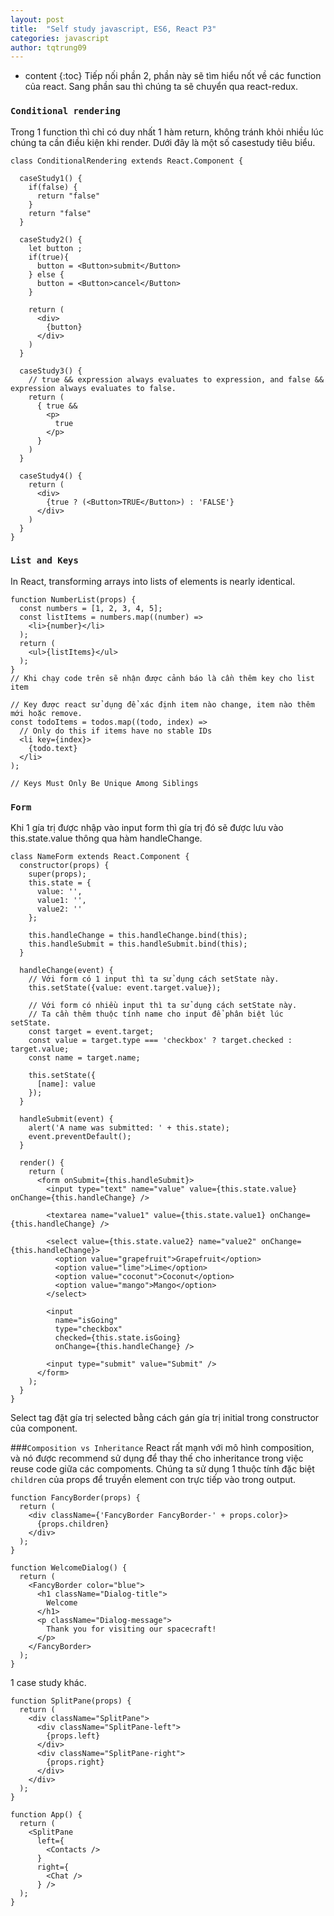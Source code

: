 ```yaml
---
layout: post
title:  "Self study javascript, ES6, React P3"
categories: javascript
author: tqtrung09
---
```


* content
{:toc}
Tiếp nối phần 2, phần này sẽ tìm hiểu nốt về các function của react. Sang phần sau thì chúng ta sẽ chuyển qua react-redux.





### `Conditional rendering`

Trong 1 function thì chỉ có duy nhất 1 hàm return, không tránh khỏi nhiều lúc chúng ta cần điều kiện khi render. Dưới đây là một số casestudy tiêu biểu.

```react
class ConditionalRendering extends React.Component {

  caseStudy1() {
    if(false) {
      return "false"
    }
    return "false"
  }

  caseStudy2() {
    let button ;
    if(true){
      button = <Button>submit</Button>
    } else {
      button = <Button>cancel</Button>
    }

    return (
      <div>
        {button}
      </div>
    )
  }

  caseStudy3() {
    // true && expression always evaluates to expression, and false && expression always evaluates to false.
    return (
      { true &&
        <p>
          true
        </p>
      }
    )
  }

  caseStudy4() {
    return (
      <div>
        {true ? (<Button>TRUE</Button>) : 'FALSE'}
      </div>
    )
  }
}
```

### `List and Keys`

In React, transforming arrays into lists of elements is nearly identical.

```react
function NumberList(props) {
  const numbers = [1, 2, 3, 4, 5];
  const listItems = numbers.map((number) =>
    <li>{number}</li>
  );
  return (
    <ul>{listItems}</ul>
  );
}
// Khi chạy code trên sẽ nhận được cảnh báo là cần thêm key cho list item

// Key được react sử dụng để xác định item nào change, item nào thêm mới hoặc remove.
const todoItems = todos.map((todo, index) =>
  // Only do this if items have no stable IDs
  <li key={index}>
    {todo.text}
  </li>
);

// Keys Must Only Be Unique Among Siblings
```

### `Form`
Khi 1 gía trị được nhập vào input form thì gía trị đó sẽ được lưu vào this.state.value thông qua hàm handleChange.

```react
class NameForm extends React.Component {
  constructor(props) {
    super(props);
    this.state = {
      value: '',
      value1: '',
      value2: ''
    };

    this.handleChange = this.handleChange.bind(this);
    this.handleSubmit = this.handleSubmit.bind(this);
  }

  handleChange(event) {
    // Với form có 1 input thì ta sử dụng cách setState này.
    this.setState({value: event.target.value});

    // Với form có nhiều input thì ta sử dụng cách setState này.
    // Ta cần thêm thuộc tính name cho input để phân biệt lúc setState.
    const target = event.target;
    const value = target.type === 'checkbox' ? target.checked : target.value;
    const name = target.name;

    this.setState({
      [name]: value
    });
  }

  handleSubmit(event) {
    alert('A name was submitted: ' + this.state);
    event.preventDefault();
  }

  render() {
    return (
      <form onSubmit={this.handleSubmit}>
        <input type="text" name="value" value={this.state.value} onChange={this.handleChange} />

        <textarea name="value1" value={this.state.value1} onChange={this.handleChange} />

        <select value={this.state.value2} name="value2" onChange={this.handleChange}>
          <option value="grapefruit">Grapefruit</option>
          <option value="lime">Lime</option>
          <option value="coconut">Coconut</option>
          <option value="mango">Mango</option>
        </select>

        <input
          name="isGoing"
          type="checkbox"
          checked={this.state.isGoing}
          onChange={this.handleChange} />

        <input type="submit" value="Submit" />
      </form>
    );
  }
}

```
Select tag đặt gía trị selected bằng cách gán gía trị initial trong constructor của component.


###`Composition vs Inheritance`
React rất mạnh với mô hình composition, và nó được recommend sử dụng để thay thế cho inheritance trong việc reuse code giữa các compoments.
Chúng ta sử dụng 1 thuộc tính đặc biệt `children` của props để truyền element con trực tiếp vào trong output.

```react
function FancyBorder(props) {
  return (
    <div className={'FancyBorder FancyBorder-' + props.color}>
      {props.children}
    </div>
  );
}

function WelcomeDialog() {
  return (
    <FancyBorder color="blue">
      <h1 className="Dialog-title">
        Welcome
      </h1>
      <p className="Dialog-message">
        Thank you for visiting our spacecraft!
      </p>
    </FancyBorder>
  );
}

```

1 case study khác.

```react
function SplitPane(props) {
  return (
    <div className="SplitPane">
      <div className="SplitPane-left">
        {props.left}
      </div>
      <div className="SplitPane-right">
        {props.right}
      </div>
    </div>
  );
}

function App() {
  return (
    <SplitPane
      left={
        <Contacts />
      }
      right={
        <Chat />
      } />
  );
}
```

